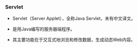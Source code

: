 ### Servlet
- Servlet（Server Applet），全称Java Servlet，未有中文译文。 
>
- 是用Java编写的服务器端程序。 
>
- 其主要功能在于交互式地浏览和修改数据，生成动态Web内容。
>
